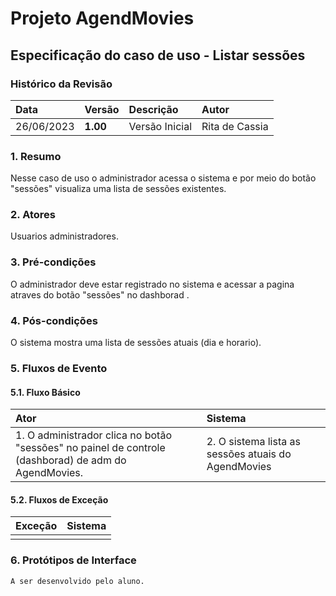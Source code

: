 # Projeto AgendMovies

## Especificação do caso de uso - Listar sessões

### Histórico da Revisão 

|  Data  | Versão | Descrição | Autor |
|:-------|:-------|:----------|:------|
| 26/06/2023 | **1.00** | Versão Inicial  | Rita de Cassia |

### 1. Resumo 

Nesse caso de uso o administrador acessa o sistema e por meio do botão "sessões" visualiza uma lista de sessões existentes.

### 2. Atores 

Usuarios administradores.

### 3. Pré-condições

O administrador deve estar registrado no sistema e acessar a pagina atraves do botão "sessões" no dashborad .

### 4. Pós-condições

O sistema mostra uma lista de sessões atuais (dia e horario).

### 5. Fluxos de Evento

#### 5.1. Fluxo Básico

| Ator   | Sistema |
|:-------|:--------|
| 1. O administrador clica no botão "sessões" no painel de controle (dashborad) de adm do AgendMovies.| 2. O sistema lista as sessões atuais do AgendMovies|


#### 5.2. Fluxos de Exceção

| Exceção | Sistema |
|:--------|:--------|
| | |

### 6. Protótipos de Interface
`A ser desenvolvido pelo aluno.`
